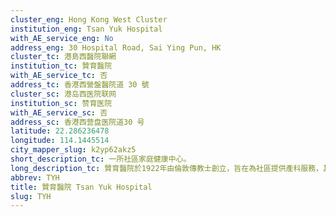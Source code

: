 ```yaml
---
cluster_eng: Hong Kong West Cluster
institution_eng: Tsan Yuk Hospital
with_AE_service_eng: No
address_eng: 30 Hospital Road, Sai Ying Pun, HK
cluster_tc: 港島西醫院聯網
institution_tc: 贊育醫院
with_AE_service_tc: 否
address_tc: 香港西營盤醫院道 30 號
cluster_sc: 港岛西医院联网
institution_sc: 赞育医院
with_AE_service_sc: 否
address_sc: 香港西营盘医院道30 号
latitude: 22.286236478
longitude: 114.1445514
city_mapper_slug: k2yp62akz5
short_description_tc: 一所社區家庭健康中心。
long_description_tc: 贊育醫院於1922年由倫敦傳教士創立，旨在為社區提供產科服務，其後成為一所公立醫院，以及香港大學的教學醫院，為醫生提供訓練和研究；亦為學護提供產科訓練。醫院現已成為日間中心，為病人提供產前及產後護理，並推行多個健康教育計劃，包括如何照顧新生嬰兒、懷孕女性的飲食以及家庭計劃等。此外，贊育醫院亦增設社康護理與專職醫療及精神科復康服務。
abbrev: TYH
title: 贊育醫院 Tsan Yuk Hospital
slug: TYH
---
```


